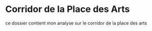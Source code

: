 # Corridor de la Place des Arts

ce dossier contient mon analyse sur le corridor de la place des arts
